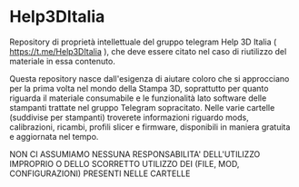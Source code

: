 # Help3DItalia
Repository di proprietà intellettuale del gruppo telegram Help 3D Italia ( https://t.me/Help3DItalia ), che deve essere citato nel caso di riutilizzo del materiale in essa contenuto.

Questa repository nasce dall'esigenza di aiutare coloro che si approcciano per la prima volta nel mondo della Stampa 3D, soprattutto per quanto riguarda il materiale consumabile e le funzionalità lato software delle stampanti trattate nel gruppo Telegram sopracitato.
Nelle varie cartelle (suddivise per stampanti) troverete informazioni riguardo mods, calibrazioni, ricambi, profili slicer e firmware, disponibili in maniera gratuita e aggiornata nel tempo.

NON CI ASSUMIAMO NESSUNA RESPONSABILITA' DELL'UTILIZZO IMPROPRIO O DELLO SCORRETTO UTILIZZO DEI (FILE, MOD, CONFIGURAZIONI) PRESENTI NELLE CARTELLE
